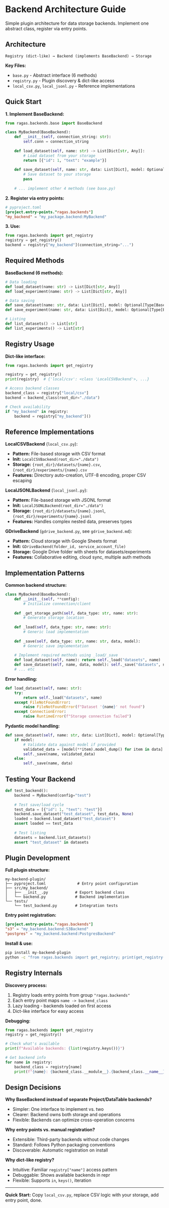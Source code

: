 # Backend Architecture Guide

Simple plugin architecture for data storage backends. Implement one abstract class, register via entry points.

## Architecture

```
Registry (dict-like) → Backend (implements BaseBackend) → Storage
```

**Key Files:**
- `base.py` - Abstract interface (6 methods)
- `registry.py` - Plugin discovery & dict-like access
- `local_csv.py`, `local_jsonl.py` - Reference implementations

## Quick Start

**1. Implement BaseBackend:**
```python
from ragas.backends.base import BaseBackend

class MyBackend(BaseBackend):
    def __init__(self, connection_string: str):
        self.conn = connection_string
    
    def load_dataset(self, name: str) -> List[Dict[str, Any]]:
        # Load dataset from your storage
        return [{"id": 1, "text": "example"}]
    
    def save_dataset(self, name: str, data: List[Dict], model: Optional[Type[BaseModel]]):
        # Save dataset to your storage
        pass
    
    # ... implement other 4 methods (see base.py)
```

**2. Register via entry points:**
```toml
# pyproject.toml
[project.entry-points."ragas.backends"]
"my_backend" = "my_package.backend:MyBackend"
```

**3. Use:**
```python
from ragas.backends import get_registry
registry = get_registry()
backend = registry["my_backend"](connection_string="...")
```

## Required Methods

**BaseBackend (6 methods):**
```python
# Data loading
def load_dataset(name: str) -> List[Dict[str, Any]]
def load_experiment(name: str) -> List[Dict[str, Any]]

# Data saving  
def save_dataset(name: str, data: List[Dict], model: Optional[Type[BaseModel]])
def save_experiment(name: str, data: List[Dict], model: Optional[Type[BaseModel]])

# Listing
def list_datasets() -> List[str]
def list_experiments() -> List[str]
```

## Registry Usage

**Dict-like interface:**
```python
from ragas.backends import get_registry

registry = get_registry()
print(registry)  # {'local/csv': <class 'LocalCSVBackend'>, ...}

# Access backend classes
backend_class = registry["local/csv"]
backend = backend_class(root_dir="./data")

# Check availability
if "my_backend" in registry:
    backend = registry["my_backend"]()
```

## Reference Implementations

**LocalCSVBackend** (`local_csv.py`):
- **Pattern:** File-based storage with CSV format
- **Init:** `LocalCSVBackend(root_dir="./data")`
- **Storage:** `{root_dir}/datasets/{name}.csv`, `{root_dir}/experiments/{name}.csv`
- **Features:** Directory auto-creation, UTF-8 encoding, proper CSV escaping

**LocalJSONLBackend** (`local_jsonl.py`):
- **Pattern:** File-based storage with JSONL format  
- **Init:** `LocalJSONLBackend(root_dir="./data")`
- **Storage:** `{root_dir}/datasets/{name}.jsonl`, `{root_dir}/experiments/{name}.jsonl`
- **Features:** Handles complex nested data, preserves types

**GDriveBackend** (`gdrive_backend.py`, see `gdrive_backend.md`):
- **Pattern:** Cloud storage with Google Sheets format
- **Init:** `GDriveBackend(folder_id, service_account_file)`
- **Storage:** Google Drive folder with sheets for datasets/experiments
- **Features:** Collaborative editing, cloud sync, multiple auth methods

## Implementation Patterns

**Common backend structure:**
```python
class MyBackend(BaseBackend):
    def __init__(self, **config):
        # Initialize connection/client
        
    def _get_storage_path(self, data_type: str, name: str):
        # Generate storage location
        
    def _load(self, data_type: str, name: str):
        # Generic load implementation
        
    def _save(self, data_type: str, name: str, data, model):
        # Generic save implementation
        
    # Implement required methods using _load/_save
    def load_dataset(self, name): return self._load("datasets", name)
    def save_dataset(self, name, data, model): self._save("datasets", name, data, model)
    # ... etc
```

**Error handling:**
```python
def load_dataset(self, name: str):
    try:
        return self._load("datasets", name)
    except FileNotFoundError:
        raise FileNotFoundError(f"Dataset '{name}' not found")
    except ConnectionError:
        raise RuntimeError(f"Storage connection failed")
```

**Pydantic model handling:**
```python
def save_dataset(self, name: str, data: List[Dict], model: Optional[Type[BaseModel]]):
    if model:
        # Validate data against model if provided
        validated_data = [model(**item).model_dump() for item in data]
        self._save(name, validated_data)
    else:
        self._save(name, data)
```

## Testing Your Backend

```python
def test_backend():
    backend = MyBackend(config="test")
    
    # Test save/load cycle
    test_data = [{"id": 1, "text": "test"}]
    backend.save_dataset("test_dataset", test_data, None)
    loaded = backend.load_dataset("test_dataset")
    assert loaded == test_data
    
    # Test listing
    datasets = backend.list_datasets()
    assert "test_dataset" in datasets
```

## Plugin Development

**Full plugin structure:**
```
my-backend-plugin/
├── pyproject.toml              # Entry point configuration
├── src/my_backend/
│   ├── __init__.py            # Export backend class
│   └── backend.py             # Backend implementation
└── tests/
    └── test_backend.py        # Integration tests
```

**Entry point registration:**
```toml
[project.entry-points."ragas.backends"]
"s3" = "my_backend.backend:S3Backend"
"postgres" = "my_backend.backend:PostgresBackend"
```

**Install & use:**
```bash
pip install my-backend-plugin
python -c "from ragas.backends import get_registry; print(get_registry())"
```

## Registry Internals

**Discovery process:**
1. Registry loads entry points from group `"ragas.backends"`  
2. Each entry point maps `name -> backend_class`
3. Lazy loading - backends loaded on first access
4. Dict-like interface for easy access

**Debugging:**
```python
from ragas.backends import get_registry
registry = get_registry()

# Check what's available
print(f"Available backends: {list(registry.keys())}")

# Get backend info
for name in registry:
    backend_class = registry[name]
    print(f"{name}: {backend_class.__module__}.{backend_class.__name__}")
```

## Design Decisions

**Why BaseBackend instead of separate Project/DataTable backends?**
- Simpler: One interface to implement vs. two
- Clearer: Backend owns both storage and operations
- Flexible: Backends can optimize cross-operation concerns

**Why entry points vs. manual registration?**
- Extensible: Third-party backends without code changes
- Standard: Follows Python packaging conventions  
- Discoverable: Automatic registration on install

**Why dict-like registry?**
- Intuitive: Familiar `registry["name"]` access pattern
- Debuggable: Shows available backends in repr
- Flexible: Supports `in`, `keys()`, iteration

---

**Quick Start:** Copy `local_csv.py`, replace CSV logic with your storage, add entry point, done.